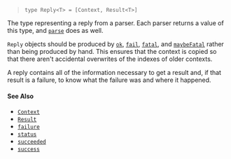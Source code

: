 <!--
 Copyright (c) 2020 Thomas J. Otterson
 
 This software is released under the MIT License.
 https://opensource.org/licenses/MIT
-->

> `type Reply<T> = [Context, Result<T>]`

The type representing a reply from a parser. Each parser returns a value of this type, and [`parse`](../tools/parse.md) does as well.

`Reply` objects should be produced by [`ok`](../tools/ok.md), [`fail`](../tools/fail.md), [`fatal`](../tools/fatal.md), and [`maybeFatal`](../tools/maybefatal.md) rather than being produced by hand. This ensures that the context is copied so that there aren't accidental overwrites of the indexes of older contexts.

A reply contains all of the information necessary to get a result and, if that result is a failure, to know what the failure was and where it happened.

#### See Also

* [`Context`](context.md)
* [`Result`](result.md)
* [`failure`](../tools/failure.md)
* [`status`](../tools/status.md)
* [`succeeded`](../tools/succeeded.md)
* [`success`](../tools/success.md)